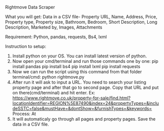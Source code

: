 Rightmove Data Scraper

What you will get:
Data in a CSV file- Property URL, Name, Address, Price, Property type, Property size, Bathroom, Bedroom, Short Description, Long Description, Marketed by, Images, Attachments

Requirement: Python, pandas, requests, Bs4, lxml

Instruction to setup:
1. Install python on your OS. You can install latest version of python.
2. Now open your cmd/terminal and run those commands one by one:
pip install pandas
pip install bs4
pip install lxml
pip install requests
3. Now we can run the script using this command from that folder terminal/cmd:
python rightmove.py
4. After run it will ask to input a URL. You need to search your listing property page and after that go to second page. Copy that URL and put on there(cmd/terminal) and hit enter.
Ex: https://www.rightmove.co.uk/property-for-sale/find.html?locationIdentifier=REGION%5E87490&index=24&propertyTypes=&includeSSTC=false&mustHave=&dontShow=&furnishTypes=&keywords=
Process: At
5. It will automaticaly go through all pages and property pages. Save the data in a CSV file.